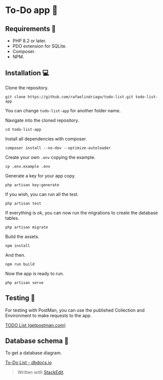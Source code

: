 # To-Do app 📘

## Requirements 🚀

 - PHP 8.2 or later.
 - PDO extension for SQLite.
 - Composer.
 - NPM.

## Installation 💻

Clone the repository.

    git clone https://github.com/rafaelindriago/todo-list.git todo-list-app

You can change `todo-list-app` for another folder name.

Navigate into the cloned repository.

    cd todo-list-app 

Install all dependencies with composer.

    composer install --no-dev --optimize-autoloader 

Create your own `.env` copying the example.

    cp .env.example .env

Generate a key for your app copy.

    php artisan key:generate

If you wish, you can run all the test.

    php artisan test

If everything is ok, you can now run the migrations to create the database tables.

    php artisan migrate

Build the assets.

    npm install

And then.

    npm run build
 
Now the app is ready to run.

    php artisan serve

## Testing 🧪
For testing with PostMan, you can use the published Collection and Environment to make requests to the app.

[TODO List (getpostman.com)](https://documenter.getpostman.com/view/31373625/2sA3dsktat)

## Database schema 🔑

To get a database diagram.

[To-Do List - dbdocs.io](https://dbdocs.io/rafael.indriago93/To-Do-List)



> Written with [StackEdit](https://stackedit.io/).
